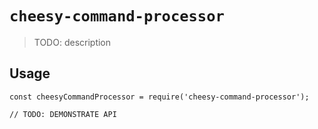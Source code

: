 # `cheesy-command-processor`

> TODO: description

## Usage

```
const cheesyCommandProcessor = require('cheesy-command-processor');

// TODO: DEMONSTRATE API
```

